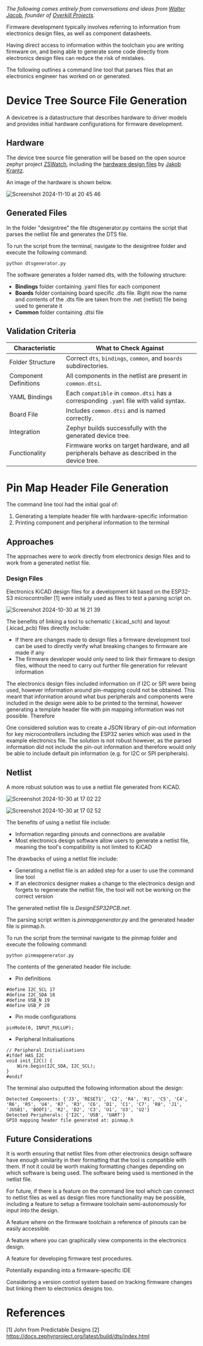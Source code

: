 *The following comes entirely from conversations and ideas from [Walter Jacob](https://github.com/jacobw56), founder of [Overkill Projects](https://overkillprojects.com/)*.

Firmware development typically involves referring to information from electronics design files, as well as component datasheets.

Having direct access to information within the toolchain you are writing firmware on, and being able to generate some code directly from electronics design files can reduce the risk of mistakes.

The following outlines a command line tool that parses files that an electronics engineer has worked on or generated.

# Device Tree Source File Generation

A devicetree is a datastructure that describes hardware to driver models and provides initial hardware configurations for firmware development.

## Hardware

The device tree source file generation will be based on the open source zephyr project [ZSWatch](https://github.com/jakkra/ZSWatch), including the [hardware design files](https://github.com/jakkra/ZSWatch-HW/tree/f00c755fa8d6e1f00ff1e177645d56457bea2659) by [Jakob Krantz](https://github.com/jakkra).

An image of the hardware is shown below.

![Screenshot 2024-11-10 at 20 45 46](https://github.com/user-attachments/assets/56ecb6fb-326b-4189-a9fc-1325c5832632)

## Generated Files

In the folder "designtree" the file dtsgenerator.py contains the script that parses the netlist file and generates the DTS file.

To run the script from the terminal, navigate to the designtree folder and execute the following command:

`python dtsgenerator.py`

The software generates a folder named dts, with the following structure:

- **Bindings** folder containing .yaml files for each component
- **Boards** folder containing board specific .dts file. Right now the name and contents of the .dts file are taken from the .net (netlist) file being used to generate it
- **Common** folder containing .dtsi file

## Validation Criteria

| **Characteristic**              | **What to Check Against**                                                                 |
|--------------------------|-----------------------------------------------------------------------------------|
| Folder Structure         | Correct `dts`, `bindings`, `common`, and `boards` subdirectories.                |
| Component Definitions    | All components in the netlist are present in `common.dtsi`.                      |
| YAML Bindings            | Each `compatible` in `common.dtsi` has a corresponding `.yaml` file with valid syntax. |
| Board File               | Includes `common.dtsi` and is named correctly.                                   |
| Integration              | Zephyr builds successfully with the generated device tree.                       |
| Functionality            | Firmware works on target hardware, and all peripherals behave as described in the device tree. |


# Pin Map Header File Generation
The command line tool had the initial goal of:

1. Generating a template header file with hardware-specific information
2. Printing component and peripheral information to the terminal

## Approaches

The approaches were to work directly from electronics design files and to work from a generated netlist file.

### Design Files

Electronics KiCAD design files for a development kit based on the ESP32-S3 microcontroller [1] were initially used as files to test a parsing script on.

![Screenshot 2024-10-30 at 16 21 39](https://github.com/user-attachments/assets/b8d761ac-4d25-40af-9625-605bff231e76)

The benefits of linking a tool to schematic (.kicad_sch) and layout (.kicad_pcb) files directly include:

- If there are changes made to design files a firmware development tool can be used to directly verify what breaking changes to firmware are made if any
- The firmware developer would only need to link their firmware to design files, without the need to carry out further file generation for relevant information

The electronics design files included information on if I2C or SPI were being used, however information around pin-mapping could not be obtained. This meant that information around what bus peripherals and components were included in the design were able to be printed to the terminal, however generating a template header file with pin mapping information was not possible.
Therefore 

One considered solution was to create a JSON library of pin-out information for key microcontrollers including the ESP32 series which was used in the example electronics file. The solution is not robust however, as the parsed information did not include the pin-out information and therefore would only be able to include default pin information (e.g. for I2C or SPI peripherals).

## Netlist

A more robust solution was to use a netlist file generated from KiCAD.

![Screenshot 2024-10-30 at 17 02 22](https://github.com/user-attachments/assets/64a46fe3-f182-4635-83ca-69e88cd34280)


![Screenshot 2024-10-30 at 17 02 52](https://github.com/user-attachments/assets/38d1d41c-2fcd-42fe-bbf8-1b187af3a42b)


The benefits of using a netlist file include:

- Information regarding pinouts and connections are available
- Most electronics design software allow users to generate a netlist file, meaning the tool's compatibility is not limited to KiCAD

The drawbacks of using a netlist file include:

- Generating a netlist file is an added step for a user to use the command line tool
- If an electronics designer makes a change to the electronics design and forgets to regenerate the netlist file, the tool will not be working on the correct version

The generated netlist file is _DesignESP32PCB.net_.

The parsing script written is _pinmapgenerator.py_ and the generated header file is pinmap.h. 

To run the script from the terminal navigate to the pinmap folder and execute the following command:

`python pinmapgenerator.py`

The contents of the generated header file include:

- Pin definitions
```
#define I2C_SCL 17
#define I2C_SDA 18
#define USB_N 19
#define USB_P 20
```

- Pin mode configurations

`pinMode(0, INPUT_PULLUP);`

- Peripheral Initialisations
```
// Peripheral Initialisations
#ifdef HAS_I2C
void init_I2C() {
    Wire.begin(I2C_SDA, I2C_SCL);
}
#endif
```

The terminal also outputted the following information about the design:
```
Detected Components: {'J3', 'RESET1', 'C2', 'R4', 'R1', 'C5', 'C4', 'R6', 'R5', 'U4', 'R7', 'R3', 'C6', 'D1', 'C1', 'C7', 'R8', 'J1', 'JUSB1', 'BOOT1', 'R2', 'D2', 'C3', 'U1', 'U3', 'U2'}
Detected Peripherals: {'I2C', 'USB', 'UART'}
GPIO mapping header file generated at: pinmap.h
```
## Future Considerations

It is worth ensuring that netlist files from other electronics design software have enough similarity in their formatting that the tool is compatible with them. If not it could be worth making formatting changes depending on which software is being used. The software being used is mentioned in the netlist file.

For future, if there is a feature on the command line tool which can connect to netlist files as well as design files more functionality may be possible, including a feature to setup a firmware toolchain semi-autonomously for input into the design.

A feature where on the firmware toolchain a reference of pinouts can be easily accessible.

A feature where you can graphically view components in the electronics design.

A feature for developing firmware test procedures.

Potentially expanding into a firmware-specific IDE

Considering a version control system based on tracking firmware changes but linking them to electronics designs too.


# References

[1] John from Predictable Designs
[2] https://docs.zephyrproject.org/latest/build/dts/index.html
